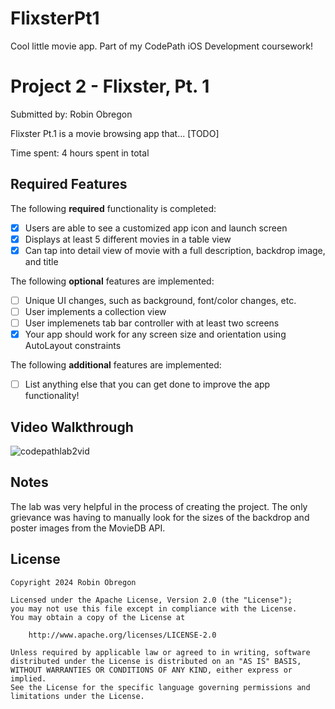 # FlixsterPt1
Cool little movie app. Part of my CodePath iOS Development coursework!

# Project 2 - Flixster, Pt. 1

Submitted by: Robin Obregon

Flixster Pt.1 is a movie browsing app that... [TODO] 

Time spent: 4 hours spent in total

## Required Features

The following **required** functionality is completed:

- [x] Users are able to see a customized app icon and launch screen
- [x] Displays at least 5 different movies in a table view
- [x] Can tap into detail view of movie with a full description, backdrop image, and title
 
The following **optional** features are implemented:

- [ ] Unique UI changes, such as background, font/color changes, etc.
- [ ] User implements a collection view
- [ ] User implemenets tab bar controller with at least two screens
- [x] Your app should work for any screen size and orientation using AutoLayout constraints

The following **additional** features are implemented:

- [ ] List anything else that you can get done to improve the app functionality!

## Video Walkthrough

![codepathlab2vid](https://github.com/metrobobin/FlixsterPt1/assets/68521312/34ee8d6d-1526-4d14-a8a2-c1df6e0e03fd)

## Notes

The lab was very helpful in the process of creating the project. The only grievance was having to manually look for the sizes of the backdrop and poster images from the MovieDB API.

## License

    Copyright 2024 Robin Obregon

    Licensed under the Apache License, Version 2.0 (the "License");
    you may not use this file except in compliance with the License.
    You may obtain a copy of the License at

        http://www.apache.org/licenses/LICENSE-2.0

    Unless required by applicable law or agreed to in writing, software
    distributed under the License is distributed on an "AS IS" BASIS,
    WITHOUT WARRANTIES OR CONDITIONS OF ANY KIND, either express or implied.
    See the License for the specific language governing permissions and
    limitations under the License.
